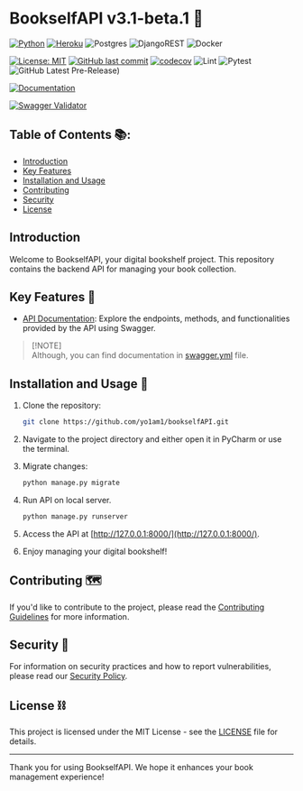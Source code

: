 # BookselfAPI v3.1-beta.1 📖

[![Python](https://img.shields.io/badge/Python-14354C?style=for-the-badge&logo=python&logoColor=white)](https://www.python.org)
[![Heroku](https://img.shields.io/badge/Heroku-430098?style=for-the-badge&logo=heroku&logoColor=white)](https://cryptic-river-21647-7efe93940f14.herokuapp.com/api_v3)
![Postgres](https://img.shields.io/badge/postgres-%23316192.svg?style=for-the-badge&logo=postgresql&logoColor=white)
![DjangoREST](https://img.shields.io/badge/DJANGO-REST-ff1709?style=for-the-badge&logo=django&logoColor=white&color=ff1709&labelColor=gray)
![Docker](https://img.shields.io/badge/docker-%230db7ed.svg?style=for-the-badge&logo=docker&logoColor=white)

[![License: MIT](https://img.shields.io/github/license/yo1am1/bookstoreAPI)](https://github.com/yo1am1/bookstoreAPI/blob/main/LICENSE)
[![GitHub last commit](https://img.shields.io/github/last-commit/yo1am1/bookstoreAPI)](https://github.com/yo1am1/bookstoreAPI/commits/main)
[![codecov](https://codecov.io/gh/yo1am1/BookselfAPI/branch/main/graph/badge.svg?token=erUjdAbB6E)](https://app.codecov.io/gh/yo1am1/BookselfAPI)
![Lint](https://github.com/yo1am1/bookstoreAPI/actions/workflows/black.yaml/badge.svg?event=push)
![Pytest](https://github.com/yo1am1/bookstoreAPI/actions/workflows/test.yml/badge.svg?event=push)
![GitHub Latest Pre-Release)](https://img.shields.io/github/v/release/yo1am1/bookstoreAPI?include_prereleases&label=pre-release&logo=github)

[![Documentation](https://img.shields.io/badge/API%20Documentation-Explore%20Here-blue)](https://app.swaggerhub.com/apis-docs/BIGDIEBAM/book-shelf_social_experiment/3.1-beta.1)

[![Swagger Validator](https://validator.swagger.io/validator?url=https://raw.githubusercontent.com/yo1am1/bookstoreAPI/main/swagger.yml)](https://app.swaggerhub.com/apis-docs/BIGDIEBAM/book-shelf_social_experiment/3.1-beta.1)
    
## Table of Contents 📚:

- [Introduction](#bookselfapi-v31-beta1-)
- [Key Features](#key-features-)
- [Installation and Usage](#installation-and-usage-)
- [Contributing](#contributing-️)
- [Security](#security-)
- [License](#license-️)

## Introduction

Welcome to BookselfAPI, your digital bookshelf project. This repository contains the backend API for managing your book collection.

## Key Features 🔑

- [API Documentation](https://app.swaggerhub.com/apis-docs/BIGDIEBAM/book-shelf_social_experiment/3.1-beta.1): Explore the endpoints, methods, and functionalities provided by the API using Swagger.
> [!NOTE]\
> Although, you can find documentation in [swagger.yml](https://github.com/yo1am1/bookstore-api/blob/bookselfAPI/swagger.yml) file.

## Installation and Usage 🧠

1. Clone the repository:
    ```bash
    git clone https://github.com/yo1am1/bookselfAPI.git
    ```

2. Navigate to the project directory and either open it in PyCharm or use the terminal.

3. Migrate changes:
    ```bash
    python manage.py migrate
    ```
    
4. Run API on local server.
    ```bash
    python manage.py runserver
    ```

5. Access the API at [http://127.0.0.1:8000/](http://127.0.0.1:8000/).

6. Enjoy managing your digital bookshelf!

## Contributing 🗺️

If you'd like to contribute to the project, please read the [Contributing Guidelines](CONTRIBUTING.md) for more information.

## Security 👮

For information on security practices and how to report vulnerabilities, please read our [Security Policy](SECURITY.md).

## License ⛓️

This project is licensed under the MIT License - see the [LICENSE](LICENSE) file for details.

---
Thank you for using BookselfAPI. We hope it enhances your book management experience!

